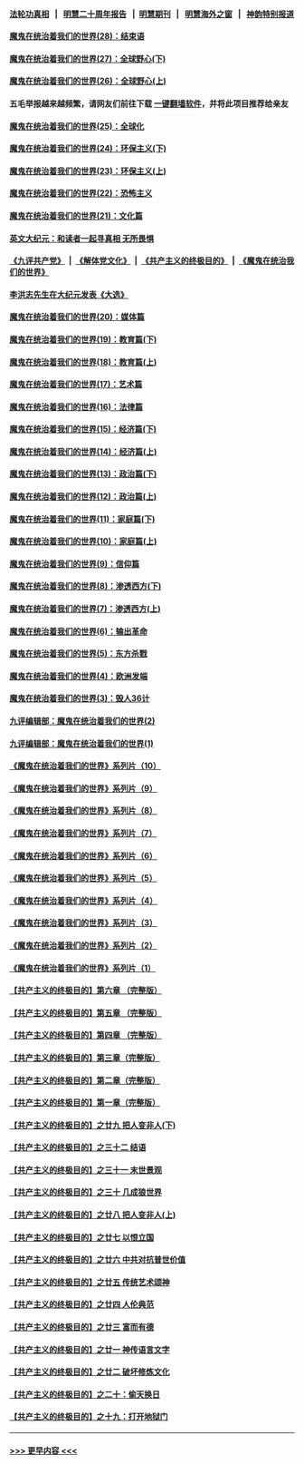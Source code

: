 #### [法轮功真相](https://github.com/gfw-breaker/truth/blob/master/README.md?t=0) &nbsp;&nbsp;|&nbsp;&nbsp; [明慧二十周年报告](https://github.com/gfw-breaker/mh-reports/blob/master/README.md?t=0) &nbsp;&nbsp;|&nbsp;&nbsp;[明慧期刊](https://github.com/gfw-breaker/mh-qikan) &nbsp;&nbsp;|&nbsp;&nbsp; [明慧海外之窗](https://github.com/gfw-breaker/mh-news/blob/master/README.md?t=0) &nbsp;&nbsp;|&nbsp;&nbsp; [神韵特别报道](https://github.com/gfw-breaker/mh-news/blob/master/shenyun.md?t=0)
#### [魔鬼在统治着我们的世界(28)：结束语](../pages/nsc422/n10936246.md?t=07112301) 
#### [魔鬼在统治着我们的世界(27)：全球野心(下)](../pages/nsc422/n10928319.md?t=07112301) 
#### [魔鬼在统治着我们的世界(26)：全球野心(上)](../pages/nsc422/n10900318.md?t=07112301) 
#### 五毛举报越来越频繁，请网友们前往下载 [一键翻墙软件](https://github.com/gfw-breaker/ssr-accounts)，并将此项目推荐给亲友
#### [魔鬼在统治着我们的世界(25)：全球化](../pages/nsc422/n10788205.md?t=07112301) 
#### [魔鬼在统治着我们的世界(24)：环保主义(下)](../pages/nsc422/n10695307.md?t=07112301) 
#### [魔鬼在统治着我们的世界(23)：环保主义(上)](../pages/nsc422/n10688613.md?t=07112301) 
#### [魔鬼在统治着我们的世界(22)：恐怖主义](../pages/nsc422/n10614727.md?t=07112301) 
#### [魔鬼在统治着我们的世界(21)：文化篇](../pages/nsc422/n10597706.md?t=07112301) 
#### [英文大纪元：和读者一起寻真相 无所畏惧](../pages/nsc422/n12542027.md?t=07112301) 
#### [《九评共产党》](https://github.com/begood0513/9ping.md/blob/master/README.md) &nbsp;|&nbsp; [《解体党文化》](../../../../jtdwh.md/blob/master/README.md)  &nbsp;|&nbsp; [《共产主义的终极目的》](../../../../gczydzjmd.md/blob/master/README.md) &nbsp;|&nbsp; [《魔鬼在统治我们的世界》](../../../../mgztzwmdsj.md/blob/master/README.md) 
#### [李洪志先生在大纪元发表《大选》](../pages/nsc422/n12534746.md?t=07112301) 
#### [魔鬼在统治着我们的世界(20)：媒体篇](../pages/nsc422/n10586579.md?t=07112301) 
#### [魔鬼在统治着我们的世界(19)：教育篇(下)](../pages/nsc422/n10564808.md?t=07112301) 
#### [魔鬼在统治着我们的世界(18)：教育篇(上)](../pages/nsc422/n10526970.md?t=07112301) 
#### [魔鬼在统治着我们的世界(17)：艺术篇](../pages/nsc422/n10499093.md?t=07112301) 
#### [魔鬼在统治着我们的世界(16)：法律篇](../pages/nsc422/n10485969.md?t=07112301) 
#### [魔鬼在统治着我们的世界(15)：经济篇(下)](../pages/nsc422/n10469975.md?t=07112301) 
#### [魔鬼在统治着我们的世界(14)：经济篇(上)](../pages/nsc422/n10457370.md?t=07112301) 
#### [魔鬼在统治着我们的世界(13)：政治篇(下)](../pages/nsc422/n10448270.md?t=07112301) 
#### [魔鬼在统治着我们的世界(12)：政治篇(上)](../pages/nsc422/n10444576.md?t=07112301) 
#### [魔鬼在统治着我们的世界(11)：家庭篇(下)](../pages/nsc422/n10440961.md?t=07112301) 
#### [魔鬼在统治着我们的世界(10)：家庭篇(上)](../pages/nsc422/n10435448.md?t=07112301) 
#### [魔鬼在统治着我们的世界(9)：信仰篇](../pages/nsc422/n10432159.md?t=07112301) 
#### [魔鬼在统治着我们的世界(8)：渗透西方(下)](../pages/nsc422/n10429603.md?t=07112301) 
#### [魔鬼在统治着我们的世界(7)：渗透西方(上)](../pages/nsc422/n10426013.md?t=07112301) 
#### [魔鬼在统治着我们的世界(6)：输出革命](../pages/nsc422/n10421536.md?t=07112301) 
#### [魔鬼在统治着我们的世界(5)：东方杀戮](../pages/nsc422/n10417707.md?t=07112301) 
#### [魔鬼在统治着我们的世界(4)：欧洲发端](../pages/nsc422/n10414890.md?t=07112301) 
#### [魔鬼在统治着我们的世界(3)：毁人36计](../pages/nsc422/n10411583.md?t=07112301) 
#### [九评编辑部：魔鬼在统治着我们的世界(2)](../pages/nsc422/n10410036.md?t=07112301) 
#### [九评编辑部：魔鬼在统治着我们的世界(1)](../pages/nsc422/n10406825.md?t=07112301) 
#### [《魔鬼在统治着我们的世界》系列片（10）](../pages/nsc422/n12292670.md?t=07112301) 
#### [《魔鬼在统治着我们的世界》系列片（9）](../pages/nsc422/n12290859.md?t=07112301) 
#### [《魔鬼在统治着我们的世界》系列片（8）](../pages/nsc422/n12287445.md?t=07112301) 
#### [《魔鬼在统治着我们的世界》系列片（7）](../pages/nsc422/n12283425.md?t=07112301) 
#### [《魔鬼在统治着我们的世界》系列片（6）](../pages/nsc422/n12282314.md?t=07112301) 
#### [《魔鬼在统治着我们的世界》系列片（5）](../pages/nsc422/n12281419.md?t=07112301) 
#### [《魔鬼在统治着我们的世界》系列片（4）](../pages/nsc422/n12274024.md?t=07112301) 
#### [《魔鬼在统治着我们的世界》系列片（3）](../pages/nsc422/n12271322.md?t=07112301) 
#### [《魔鬼在统治着我们的世界》系列片（2）](../pages/nsc422/n12269049.md?t=07112301) 
#### [《魔鬼在统治着我们的世界》系列片（1）](../pages/nsc422/n12267575.md?t=07112301) 
#### [【共产主义的终极目的】第六章 （完整版）](../pages/nsc422/n11428913.md?t=07112301) 
#### [【共产主义的终极目的】第五章 （完整版）](../pages/nsc422/n11428912.md?t=07112301) 
#### [【共产主义的终极目的】第四章 （完整版）](../pages/nsc422/n11428907.md?t=07112301) 
#### [【共产主义的终极目的】第三章（完整版）](../pages/nsc422/n11428848.md?t=07112301) 
#### [【共产主义的终极目的】第二章（完整版）](../pages/nsc422/n11428831.md?t=07112301) 
#### [【共产主义的终极目的】第一章（完整版）](../pages/nsc422/n11417651.md?t=07112301) 
#### [【共产主义的终极目的】之廿九 把人变非人(下)](../pages/nsc422/n11344140.md?t=07112301) 
#### [【共产主义的终极目的】之三十二 结语](../pages/nsc422/n11360535.md?t=07112301) 
#### [【共产主义的终极目的】之三十一 末世景观](../pages/nsc422/n11351129.md?t=07112301) 
#### [【共产主义的终极目的】之三十 几成狼世界](../pages/nsc422/n11348280.md?t=07112301) 
#### [【共产主义的终极目的】之廿八 把人变非人(上)](../pages/nsc422/n11340492.md?t=07112301) 
#### [【共产主义的终极目的】之廿七 以恨立国](../pages/nsc422/n11336944.md?t=07112301) 
#### [【共产主义的终极目的】之廿六 中共对抗普世价值](../pages/nsc422/n11324785.md?t=07112301) 
#### [【共产主义的终极目的】之廿五 传统艺术颂神](../pages/nsc422/n11296396.md?t=07112301) 
#### [【共产主义的终极目的】之廿四 人伦典范](../pages/nsc422/n11296397.md?t=07112301) 
#### [【共产主义的终极目的】之廿三 富而有德](../pages/nsc422/n11283598.md?t=07112301) 
#### [【共产主义的终极目的】之廿一 神传语言文字](../pages/nsc422/n11263265.md?t=07112301) 
#### [【共产主义的终极目的】之廿二 破坏修炼文化](../pages/nsc422/n11245728.md?t=07112301) 
#### [【共产主义的终极目的】之二十：偷天换日](../pages/nsc422/n11238846.md?t=07112301) 
#### [【共产主义的终极目的】之十九：打开地狱门](../pages/nsc422/n11206376.md?t=07112301) 

----
#### [ >>> 更早内容 <<< ](../indexes/nsc422-earlier.md)
